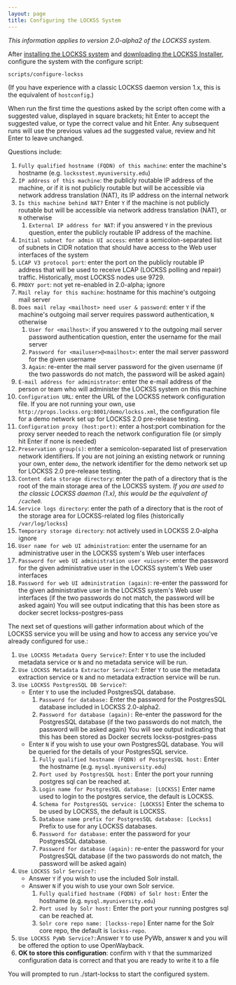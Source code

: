 ```yaml
---
layout: page
title: Configuring the LOCKSS System
---
```


*This information applies to version 2.0-alpha2 of the LOCKSS system.*

After [installing the LOCKSS system](installing) and [downloading the LOCKSS Installer](installing/lockss-installer), configure the system with the configure script:

    scripts/configure-lockss

(If you have experience with a classic LOCKSS daemon version 1.x, this is the equivalent of `hostconfig`.)

When run the first time the questions asked by the script often come with a suggested value, displayed in square brackets; hit Enter to accept the suggested value, or type the correct value and hit Enter.  Any subsequent runs will use the previous values ad the suggested value, review and hit Enter to leave unchanged.

 Questions include:

1.  `Fully qualified hostname (FQDN) of this machine`: enter the machine's hostname (e.g. `locksstest.myuniversity.edu`)
1.  `IP address of this machine`: the publicly routable IP address of the machine, or if it is not publicly routable but will be accessible via network address translation (NAT), its IP address on the internal network
1.  `Is this machine behind NAT?` Enter `Y` if the machine is not publicly routable but will be accessible via network address translation (NAT), or `N` otherwise
    1.  `External IP address for NAT`: if you answered `Y` in the previous question, enter the publicly routable IP address of the machine.
1.  `Initial subnet for admin UI access`: enter a semicolon-separated list of subnets in CIDR notation that should have access to the Web user interfaces of the system
1.  `LCAP V3 protocol port`: enter the port on the publicly routable IP address that will be used to receive LCAP (LOCKSS polling and repair) traffic. Historically, most LOCKSS nodes use 9729.
1.  `PROXY port`: not yet re-enabled in 2.0-alpha; ignore
1.  `Mail relay for this machine`: hostname for this machine's outgoing mail server
1.  `Does mail relay <mailhost> need user & password`: enter `Y` if the machine's outgoing mail server requires password authentication, `N` otherwise
    1. `User for <mailhost>`: if you answered `Y` to the outgoing mail server password authentication question, enter the username for the mail server
    1. `Password for <mailuser>@<mailhost>`: enter the mail server password for the given username
    1. `Again`: re-enter the mail server password for the given username (if the two passwords do not match, the password will be asked again)
1.  `E-mail address for administrator`: enter the e-mail address of the person or team who will administer the LOCKSS system on this machine
1.  `Configuration URL`: enter the URL of the LOCKSS network configuration file. If you are not running your own, use `http://props.lockss.org:8001/demo/lockss.xml`, the configuration file for a demo network set up for LOCKSS 2.0 pre-release testing.
1.  `Configuration proxy (host:port)`: enter a host:port combination for the proxy server needed to reach the network configuration file (or simply hit Enter if none is needed)
1.  `Preservation group(s)`: enter a semicolon-separated list of preservation network identifiers. If you are not joining an existing network or running your own, enter `demo`, the network identifier for the demo network set up for LOCKSS 2.0 pre-release testing.
1.  `Content data storage directory`: enter the path of a directory that is the root of the main storage area of the LOCKSS system. *If you are used to the classic LOCKSS daemon (1.x), this would be the equivalent of `/cache0`.*
1.  `Service logs directory`: enter the path of a directory that is the root of the storage area for LOCKSS-related log files (historically `/var/log/lockss`)
1.  `Temporary storage directory`: not actively used in LOCKSS 2.0-alpha ignore
1.  `User name for web UI administration`: enter the username for an administrative user in the LOCKSS system's Web user interfaces
1.  `Password for web UI administration user <uiuser>`: enter the password for the given administrative user in the LOCKSS system's Web user interfaces
1.  `Password for web UI administration (again)`: re-enter the password for the given administrative user in the LOCKSS system's Web user interfaces (if the two passwords do not match, the password will be asked again)
    You will see output indicating that this has been store as docker secret lockss-postgres-pass

The next set of questions will gather information about which of the LOCKSS service you will be using and how to access any service you've already configured for use.:
1. `Use LOCKSS Metadata Query Service?`: Enter `Y` to use the included metadata service or `N` and no metadata service will be run.
1. `Use LOCKSS Metadata Extractor Service?`: Enter `Y` to use the metadata extraction service or `N` and no metadata extraction service will be run.
1. `Use LOCKSS PostgresSQL DB Service?`:
    * Enter `Y` to use the included PostgresSQL database.
        1.  `Password for database:` Enter the password for the PostgresSQL database included in LOCKSS 2.0-alpha2.
        1.  `Password for database (again):` Re-enter the password for the PostgresSQL database (if the two passwords do not match, the password will be asked again)
        You will see output indicating that this has been stored as Docker secrets lockss-postgres-pass
    * Enter `N` if you wish to use your own PostgresSQL database. You will be queried for the details of your PostgresSQL service.
        1. `Fully qualified hostname (FQDN) of PostgresSQL host:` Enter the hostname (e.g. `mysql.myuniversity.edu`)
        1. `Port used by PostgresSQL host:` Enter the port your running postgres sql can be reached at.
        1. `Login name for PostgresSQL database: [LOCKSS]` Enter name used to login to the postgres service, the default is LOCKSS.
        1. `Schema for PostgresSQL service: [LOCKSS]` Enter the schema to be used by LOCKSS, the default is LOCKSS.
        1. `Database name prefix for PostgresSQL database: [Lockss]` Prefix to use for any LOCKSS databases.
        1. `Password for database:` enter the password for your PostgresSQL database.
        1. `Password for database (again):` re-enter the password for your PostgresSQL database (if the two passwords do not match, the password will be asked again)
1.  `Use LOCKSS Solr Service?:`
     * Answer `Y` if you wish to use the included Solr install.
     * Answer `N` if you wish to use your own Solr service.
        1. `Fully qualified hostname (FQDN) of Solr host:` Enter the hostname (e.g. `mysql.myuniversity.edu`)
        1. `Port used by Solr host:` Enter the port your running postgres sql can be reached at.
        1. `Solr core repo name: [lockss-repo]` Enter name for the Solr core repo, the default is `lockss-repo`.
1.  `Use LOCKSS PyWb Service?:`Answer `Y` to use PyWb, answer `N` and you will be offered the option to use OpenWayback.
1.  **OK to store this configuration**: confirm with `Y` that the summarized configuration data is correct and that you are ready to write it to a file

You will prompted to run ./start-lockss to start the configured system.

